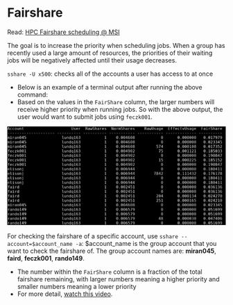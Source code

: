 # Fairshare

Read: [HPC Fairshare scheduling @ MSI](https://www.msi.umn.edu/content/hpc)

The goal is to increase the priority when scheduling jobs. When a group has recently used a large amount of resources, the priorities of their waiting jobs will be negatively affected until their usage decreases.

`sshare -U x500`: checks all of the accounts a user has access to at once

   * Below is an example of a terminal output after running the above command:
   * Based on the values in the `FairShare` column, the larger numbers will receive higher priority when running jobs. So with the above output, the user would want to submit jobs using `feczk001`.

![fairshare usage example](img/fairshare-example.jpeg)

For checking the fairshare of a specific account, use `sshare --account=$account_name -a`: $account_name is the group account that you want to check the fairshare of. The group account names are: **miran045**, **faird**, **feczk001**, **rando149**. 

* The number within the `FairShare` column is a fraction of the total fairshare remaining, with larger numbers meaning a higher priority and smaller numbers meaning a lower priority 
* For more detail, [watch this video](https://www.youtube.com/watch?v=uKeMHDo1BkM).